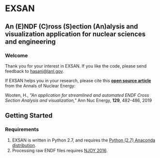 # EXSAN
## An (E)NDF (C)ross (S)ection (An)alysis and visualization application for nuclear sciences and engineering

### Welcome

Thank you for your interest in EXSAN. If you like the code, please send feedback to hasani@lanl.gov.

If EXSAN helps you in your research, please cite this [**open source article**](https://goo.gl/MPt6eY) from the Annals of Nuclear Energy:

Wooten, H., *"An application for streamlined and automated ENDF Cross Section Analysis and visualization,"* Ann Nuc Energy,     **129**, 482-486, 2019


## Getting Started

### Requirements
1. EXSAN is written in Python 2.7, and requires the [Python (2.7) Anaconda distribution](https://www.anaconda.com/distribution/).
2. Processing raw ENDF files requires [NJOY 2016](https://www.njoy21.io/NJOY2016/).
